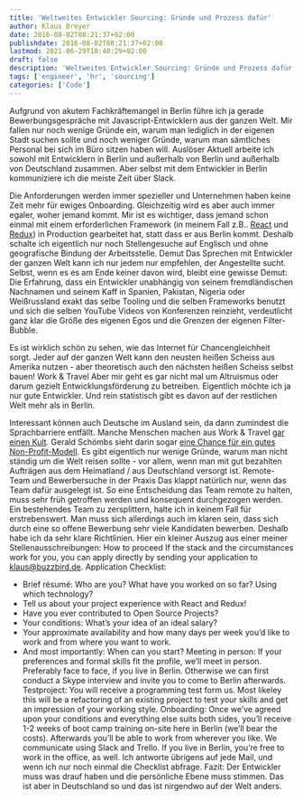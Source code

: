 ```yaml
---
title: 'Weltweites Entwickler Sourcing: Gründe und Prozess dafür'
author: Klaus Breyer
date: 2016-08-02T08:21:37+02:00
publishdate: 2016-08-02T08:21:37+02:00
lastmod: 2021-06-29T10:40:29+02:00
draft: false
description: 'Weltweites Entwickler Sourcing: Gründe und Prozess dafür'
tags: ['engineer', 'hr', 'sourcing']
categories: ['Code']
---
```


Aufgrund von akutem Fachkräftemangel in Berlin führe ich ja gerade Bewerbungsgespräche mit Javascript-Entwicklern aus der ganzen Welt. Mir fallen nur noch wenige Gründe ein, warum man lediglich in der eigenen Stadt suchen sollte und noch weniger Gründe, warum man sämtliches Personal bei sich im Büro sitzen haben will.
 Auslöser
Aktuell arbeite ich sowohl mit Entwicklern in Berlin und außerhalb von Berlin und außerhalb von Deutschland zusammen. Aber selbst mit dem Entwickler in Berlin kommuniziere ich die meiste Zeit über Slack.

Die Anforderungen werden immer spezieller und Unternehmen haben keine Zeit mehr für ewiges Onboarding. Gleichzeitig wird es aber auch immer egaler, woher jemand kommt.
 Mir ist es wichtiger, dass jemand schon einmal mit einem erforderlichen Framework (in meinem Fall z.B.. [React](https://facebook.github.io/react/) und [Redux](https://github.com/reactjs/redux)) in Production gearbeitet hat, statt dass er aus Berlin kommt. Deshalb schalte ich eigentlich nur noch Stellengesuche auf Englisch und ohne geografische Bindung der Arbeitsstelle.
 Demut
Das Sprechen mit Entwickler der ganzen Welt kann ich nur jedem nur empfehlen, der Angestellte sucht. Selbst, wenn es es am Ende keiner davon wird, bleibt eine gewisse Demut:  Die Erfahrung, dass ein Entwickler unabhängig von seinem fremdländischen Nachnamen und seinem Kaff in Spanien, Pakistan, Nigeria oder Weißrussland exakt das selbe Tooling und die selben Frameworks benutzt und sich die selben YouTube Videos von Konferenzen reinzieht, verdeutlicht ganz klar die Größe des eigenen Egos und die Grenzen der eigenen Filter-Bubble.

Es ist wirklich schön zu sehen, wie das Internet für Chancengleichheit sorgt. Jeder auf der ganzen Welt kann den neusten heißen Scheiss aus Amerika nutzen - aber theoretisch auch den nächsten heißen Scheiss selbst bauen!
 Work & Travel
Aber mir geht es gar nicht mal um Altruismus oder darum gezielt Entwicklungsförderung zu betreiben. Eigentlich möchte ich ja nur gute Entwickler. Und rein statistisch gibt es davon auf der restlichen Welt mehr als in Berlin.

Interessant können auch Deutsche im Ausland sein, da dann zumindest die Sprachbarriere entfällt. Manche Menschen machen aus Work & Travel [gar einen Kult](http://www.backpackinghacks.de/weltreise-kosten/). Gerald Schömbs sieht darin sogar [eine Chance für ein gutes Non-Profit-Modell](https://www.coboat.org/). Es gibt eigentlich nur wenige Gründe, warum man nicht ständig um die Welt reisen sollte - vor allem, wenn man mit gut bezahlten Aufträgen aus dem Heimatland / aus Deutschland versorgt ist.
 Remote-Team und Bewerbersuche in der Praxis
Das klappt natürlich nur, wenn das Team dafür ausgelegt ist. So eine Entscheidung das Team remote zu halten, muss sehr früh getroffen werden und konsequent durchgezogen werden. Ein bestehendes Team zu zersplittern, halte ich in keinem Fall für erstrebenswert.
 Man muss sich allerdings auch im klaren sein, dass sich durch eine so offene Bewerbung sehr viele Kandidaten bewerben. Deshalb habe ich da sehr klare Richtlinien. Hier ein kleiner Auszug aus einer meiner Stellenausschreibungen:
  How to proceed
If the stack and the circumstances work for you, you can apply directly by sending your application to klaus@buzzbird.de.
 Application Checklist:
* Brief résumé: Who are you? What have you worked on so far? Using which technology?
 * Tell us about your project experience with React and Redux!
 * Have you ever contributed to Open Source Projects?
 * Your conditions: What’s your idea of an ideal salary?
 * Your approximate availability and how many days per week you’d like to work and from where you want to work.
 * And most importantly: When can you start?
 Meeting in person:
If your preferences and formal skills fit the profile, we’ll meet in person. Preferably face to face, if you live in Berlin. Otherwise we can first conduct a Skype interview and invite you to come to Berlin afterwards.
 Testproject:
You will receive a programming test form us. Most likeley this will be a refactoring of an existing project to test your skills and get an impression of your working style.
 Onboarding:
Once we’ve agreed upon your conditions and everything else suits both sides, you’ll receive 1-2 weeks of boot camp training on-site here in Berlin (we’ll bear the costs). Afterwards you’ll be able to work from wherever you like. We communicate using Slack and Trello. If you live in Berlin, you’re free to work in the office, as well.
 Ich antworte übrigens auf jede Mail, und wenn ich nur noch einmal die Checklist abfrage.
  Fazit:
Der Entwickler muss was drauf haben und die persönliche Ebene muss stimmen. Das ist aber in Deutschland so und das ist nirgendwo auf der Welt anders.
